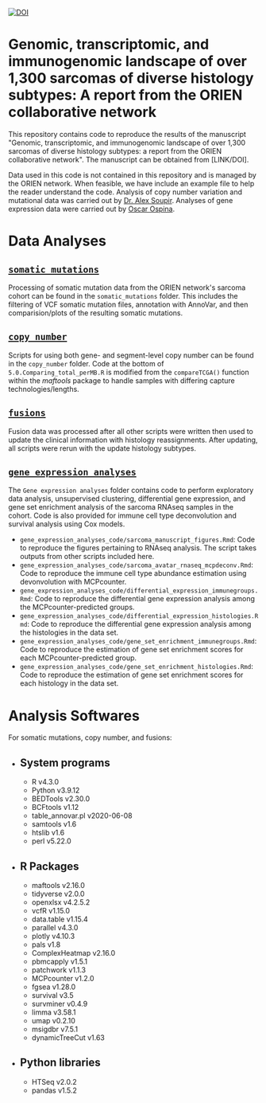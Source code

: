 [![DOI](https://zenodo.org/badge/800545129.svg)](https://doi.org/10.5281/zenodo.14851788)

# Genomic, transcriptomic, and immunogenomic landscape of over 1,300 sarcomas of diverse histology subtypes: A report from the ORIEN collaborative network

This repository contains code to reproduce the results of the manuscript "Genomic, transcriptomic, and immunogenomic landscape of over 1,300 sarcomas of diverse histology subtypes: a report from the ORIEN collaborative network". The manuscript can be obtained from [LINK/DOI].

Data used in this code is not contained in this repository and is managed by the ORIEN network. When feasible, we have include an example file to help the reader understand the code. Analysis of copy number variation and mutational data was carried out by [Dr. Alex Soupir](https://www.alexsoupir.com/). Analyses of gene expression data were carried out by [Oscar Ospina](https://github.com/oospina).

# Data Analyses

## [`somatic_mutations`](https://github.com/FridleyLab/landscape_sarcomas_orien/tree/main/somatic_mutations)
Processing of somatic mutation data from the ORIEN network's sarcoma cohort can be found in the `somatic_mutations` folder. This includes the filtering of VCF somatic mutation files, annotation with AnnoVar, and then comparision/plots of the resulting somatic mutations.

## [`copy_number`](https://github.com/FridleyLab/landscape_sarcomas_orien/tree/main/copy_number)
Scripts for using both gene- and segment-level copy number can be found in the `copy_number` folder. Code at the bottom of `5.0.Comparing_total_perMB.R` is modified from the `compareTCGA()` function within the *maftools* package to handle samples with differing capture technologies/lengths.

## [`fusions`](https://github.com/FridleyLab/landscape_sarcomas_orien/tree/main/fusions)
Fusion data was processed after all other scripts were written then used to update the clinical information with histology reassignments. After updating, all scripts were rerun with the update histology subtypes. 

## [`gene_expression_analyses`](https://github.com/FridleyLab/landscape_sarcomas_orien/tree/main/gene_expression_analyses_code)
The `Gene expression analyses` folder contains code to perform exploratory data analysis, unsupervised clustering, differential gene expression, and gene set enrichment analysis of the sarcoma RNAseq samples in the cohort. Code is also provided for immune cell type deconvolution and survival analysis using Cox models.
* `gene_expression_analyses_code/sarcoma_manuscript_figures.Rmd`: Code to reproduce the figures pertaining to RNAseq analysis. The script takes outputs from other scripts included here.
* `gene_expression_analyses_code/sarcoma_avatar_rnaseq_mcpdeconv.Rmd`: Code to reproduce the immune cell type abundance estimation using devonvolution with MCPcounter.
* `gene_expression_analyses_code/differential_expression_immunegroups.Rmd`: Code to reproduce the differential gene expression analysis among the MCPcounter-predicted groups.
* `gene_expression_analyses_code/differential_expression_histologies.Rmd`: Code to reproduce the differential gene expression analysis among the histologies in the data set.
* `gene_expression_analyses_code/gene_set_enrichment_immunegroups.Rmd`: Code to reproduce the estimation of gene set enrichment scores for each MCPcounter-predicted group.
* `gene_expression_analyses_code/gene_set_enrichment_histologies.Rmd`: Code to reproduce the estimation of gene set enrichment scores for each histology in the data set.

# Analysis Softwares

For somatic mutations, copy number, and fusions: 
- System programs
  --
  - R v4.3.0
  - Python v3.9.12
  - BEDTools v2.30.0
  - BCFtools v1.12
  - table_annovar.pl v2020-06-08
  - samtools v1.6
  - htslib v1.6
  - perl v5.22.0
- R Packages
  --
  - maftools v2.16.0
  - tidyverse v2.0.0
  - openxlsx v4.2.5.2
  - vcfR v1.15.0
  - data.table v1.15.4
  - parallel v4.3.0
  - plotly v4.10.3
  - pals v1.8
  - ComplexHeatmap v2.16.0
  - pbmcapply v1.5.1
  - patchwork v1.1.3
  - MCPcounter v1.2.0
  - fgsea v1.28.0
  - survival v3.5
  - survminer v0.4.9
  - limma v3.58.1
  - umap v0.2.10
  - msigdbr v7.5.1
  - dynamicTreeCut v1.63
- Python libraries
  --
  - HTSeq v2.0.2
  - pandas v1.5.2

